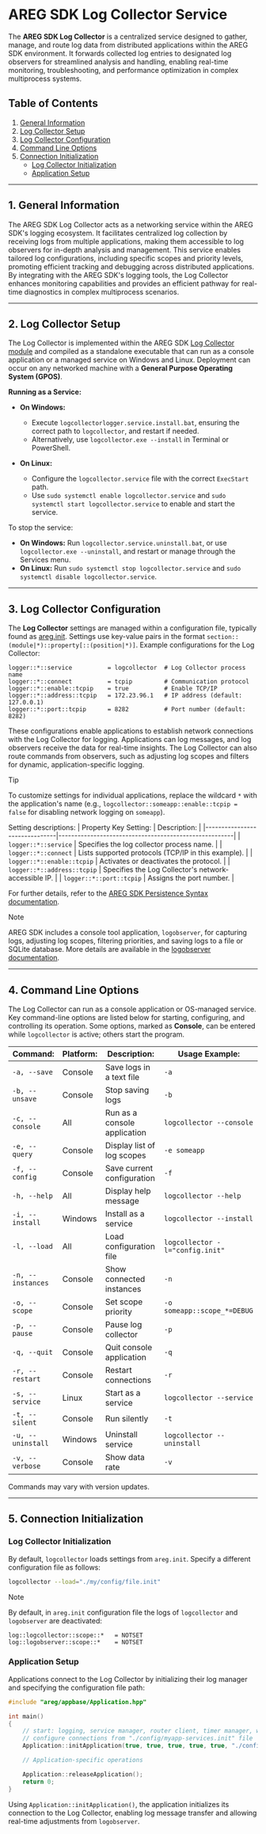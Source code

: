 # AREG SDK Log Collector Service

The **AREG SDK Log Collector** is a centralized service designed to gather, manage, and route log data from distributed applications within the AREG SDK environment. It forwards collected log entries to designated log observers for streamlined analysis and handling, enabling real-time monitoring, troubleshooting, and performance optimization in complex multiprocess systems.

## Table of Contents
1. [General Information](#1-general-information)
2. [Log Collector Setup](#2-log-collector-setup)
3. [Log Collector Configuration](#3-log-collector-configuration)
4. [Command Line Options](#4-command-line-options)
5. [Connection Initialization](#5-connection-initialization)
   - [Log Collector Initialization](#log-collector-initialization)
   - [Application Setup](#application-setup)

---

## 1. General Information

The AREG SDK Log Collector acts as a networking service within the AREG SDK's logging ecosystem. It facilitates centralized log collection by receiving logs from multiple applications, making them accessible to log observers for in-depth analysis and management. This service enables tailored log configurations, including specific scopes and priority levels, promoting efficient tracking and debugging across distributed applications. By integrating with the AREG SDK's logging tools, the Log Collector enhances monitoring capabilities and provides an efficient pathway for real-time diagnostics in complex multiprocess scenarios.

---

## 2. Log Collector Setup

The Log Collector is implemented within the AREG SDK [Log Collector module](./../../framework/logcollector/) and compiled as a standalone executable that can run as a console application or a managed service on Windows and Linux. Deployment can occur on any networked machine with a **General Purpose Operating System (GPOS)**.

**Running as a Service:**

- **On Windows:**
  - Execute `logcollectorlogger.service.install.bat`, ensuring the correct path to `logcollector`, and restart if needed.
  - Alternatively, use `logcollector.exe --install` in Terminal or PowerShell.

- **On Linux:**
  - Configure the `logcollector.service` file with the correct `ExecStart` path.
  - Use `sudo systemctl enable logcollector.service` and `sudo systemctl start logcollector.service` to enable and start the service.

To stop the service:
- **On Windows:** Run `logcollector.service.uninstall.bat`, or use `logcollector.exe --uninstall`, and restart or manage through the Services menu.
- **On Linux:** Run `sudo systemctl stop logcollector.service` and `sudo systemctl disable logcollector.service`.

---

## 3. Log Collector Configuration

The **Log Collector** settings are managed within a configuration file, typically found as [areg.init](./../../framework/areg/resources/areg.init). Settings use key-value pairs in the format `section::(module|*)::property[::(position|*)]`. Example configurations for the Log Collector:

```plaintext
logger::*::service          = logcollector  # Log Collector process name
logger::*::connect          = tcpip         # Communication protocol
logger::*::enable::tcpip    = true          # Enable TCP/IP
logger::*::address::tcpip   = 172.23.96.1   # IP address (default: 127.0.0.1)
logger::*::port::tcpip      = 8282          # Port number (default: 8282)
```

These configurations enable applications to establish network connections with the Log Collector for logging. Applications can log messages, and log observers receive the data for real-time insights. The Log Collector can also route commands from observers, such as adjusting log scopes and filters for dynamic, application-specific logging.

> [!TIP]
> To customize settings for individual applications, replace the wildcard `*` with the application's name (e.g., `logcollector::someapp::enable::tcpip = false` for disabling network logging on `someapp`).

Setting descriptions:
|  Property Key Setting:        |   Description:                                        |
|-------------------------------|-------------------------------------------------------|
| `logger::*::service`          | Specifies the log collector process name.             |
| `logger::*::connect`          | Lists supported protocols (TCP/IP in this example).   |
| `logger::*::enable::tcpip`    | Activates or deactivates the protocol.                |
| `logger::*::address::tcpip`   | Specifies the Log Collector's network-accessible IP.  |
| `logger::*::port::tcpip`      | Assigns the port number.                              |

For further details, refer to the [AREG SDK Persistence Syntax documentation](./06a-persistence-syntax.md).

> [!NOTE]
> AREG SDK includes a console tool application, `logobserver`, for capturing logs, adjusting log scopes, filtering priorities, and saving logs to a file or SQLite database. More details are available in the [logobserver documentation](./04c-logobserver.md).

---

## 4. Command Line Options

The Log Collector can run as a console application or OS-managed service. Key command-line options are listed below for starting, configuring, and controlling its operation. Some options, marked as **Console**, can be entered while `logcollector` is active; others start the program.

| Command:              | Platform: | Description:                  | Usage Example:                    |
|-----------------------|-----------|-------------------------------|-----------------------------------|
| `-a, --save`          | Console   | Save logs in a text file      | `-a`                              |
| `-b, --unsave`        | Console   | Stop saving logs              | `-b`                              |
| `-c, --console`       | All       | Run as a console application  | `logcollector --console`          |
| `-e, --query`         | Console   | Display list of log scopes    | `-e someapp`                      |
| `-f, --config`        | Console   | Save current configuration    | `-f`                              |
| `-h, --help`          | All       | Display help message          | `logcollector --help`             |
| `-i, --install`       | Windows   | Install as a service          | `logcollector --install`          |
| `-l, --load`          | All       | Load configuration file       | `logcollector -l="config.init"`   |
| `-n, --instances`     | Console   | Show connected instances      | `-n`                              |
| `-o, --scope`         | Console   | Set scope priority            | `-o someapp::scope_*=DEBUG`       |
| `-p, --pause`         | Console   | Pause log collector           | `-p`                              |
| `-q, --quit`          | Console   | Quit console application      | `-q`                              |
| `-r, --restart`       | Console   | Restart connections           | `-r`                              |
| `-s, --service`       | Linux     | Start as a service            | `logcollector --service`          |
| `-t, --silent`        | Console   | Run silently                  | `-t`                              |
| `-u, --uninstall`     | Windows   | Uninstall service             | `logcollector --uninstall`        |
| `-v, --verbose`       | Console   | Show data rate                | `-v`                              |

Commands may vary with version updates.

---

## 5. Connection Initialization

### Log Collector Initialization

By default, `logcollector` loads settings from `areg.init`. Specify a different configuration file as follows:

```bash
logcollector --load="./my/config/file.init"
```

> [!NOTE]
> By default, in `areg.init` configuration file the logs of `logcollector` and `logobserver` are deactivated:
> ```plaintext
> log::logcollector::scope::*   = NOTSET
> log::logobserver::scope::*    = NOTSET
> ```

### Application Setup

Applications connect to the Log Collector by initializing their log manager and specifying the configuration file path:

```cpp
#include "areg/appbase/Application.hpp"

int main()
{
    // start: logging, service manager, router client, timer manager, watchdog manager
    // configure connections from "./config/myapp-services.init" file
    Application::initApplication(true, true, true, true, true, "./config/myapp-services.init", nullptr);

    // Application-specific operations

    Application::releaseApplication();
    return 0;
}
```

Using `Application::initApplication()`, the application initializes its connection to the Log Collector, enabling log message transfer and allowing real-time adjustments from `logobserver`.
